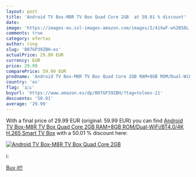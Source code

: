 ```yaml
---
layout: post
title: 'Android TV Box-M8R TV Box Quad Core 2GB  at 50.01 % discount'
date: 
image: 'https://images-eu.ssl-images-amazon.com/images/I/41XwF-w%2B58L._SL200_.jpg'
comments: true
category: ofertas
author: ring
slug: 'B07GP39ZBH-es'
actualPrice: 29.99 EUR
currency: EUR
price: 29.99
comparePrice: 59.99 EUR
prodname: 'Android TV Box-M8R TV Box Quad Core 2GB RAM+8GB ROM/Dual-WiFi/BT4.0/4K H.265 Smart TV Box'
country: 'es'
flag: '🇪🇸'
buyurl: 'https://www.amazon.es/dp/B07GP39ZBH/?tag=tolees-21'
descuento: '50.01'
average: '29.99'
---
```


With a final price of 29.99 EUR (original: 59.99 EUR) you can find [Android TV Box-M8R TV Box Quad Core 2GB RAM+8GB ROM/Dual-WiFi/BT4.0/4K H.265 Smart TV Box](https://www.amazon.es/dp/B07GP39ZBH/?tag=tolees-21) with a  50.01 % discount here:

[![Android TV Box-M8R TV Box Quad Core 2GB ](https://images-eu.ssl-images-amazon.com/images/I/41XwF-w%2B58L._SL200_.jpg)](https://www.amazon.es/dp/B07GP39ZBH/?tag=tolees-21)

ℹ️:


[Buy it!!](https://www.amazon.es/dp/B07GP39ZBH/?tag=tolees-21)

